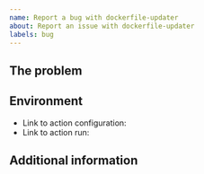 ```yaml
---
name: Report a bug with dockerfile-updater
about: Report an issue with dockerfile-updater
labels: bug
---
```

## The problem
<!--
  Describe the issue you are experiencing here to communicate to the
  maintainers. Tell us what you were trying to do and what happened.
-->


## Environment

- Link to action configuration:
- Link to action run:

## Additional information